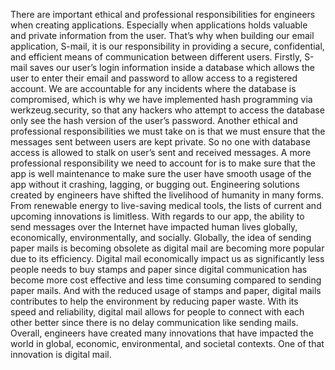 There are important ethical and professional responsibilities for engineers when creating applications. Especially when applications holds valuable and private information from the user. That’s why when building our email application, S-mail, it is our responsibility in providing a secure, confidential, and efficient means of communication between different users. Firstly, S-mail saves our user’s login information inside a database which allows the user to enter their email and password to allow access to a registered account. We are accountable for any incidents where the database is compromised, which is why we have implemented hash programming via werkzeug.security, so that any hackers who attempt to access the database only see the hash version of the user’s password. Another ethical and professional responsibilities we must take on is that we must ensure that the messages sent between users are kept private. So no one with database access is allowed to stalk on user’s sent and received messages. A more professional responsibility we need to account for is to make sure that the app is well maintenance to make sure the user have smooth usage of the app without it crashing, lagging, or bugging out.
Engineering solutions created by engineers have shifted the livelihood of humanity in many forms. From renewable energy to live-saving medical tools, the lists of current and upcoming innovations is limitless. With regards to our app, the ability to send messages over the Internet have impacted human lives globally, economically, environmentally, and socially. Globally, the idea of sending paper mails is becoming obsolete as digital mail are becoming more popular due to its efficiency. Digital mail economically impact us as significantly less people needs to buy stamps and paper since digital communication has become more cost effective and less time consuming compared to sending paper mails. And with the reduced usage of stamps and paper, digital mails contributes to help the environment by reducing paper waste. With its speed and reliability, digital mail allows for people to connect with each other better since there is no delay communication like sending mails. Overall, engineers have created many innovations that have impacted the world in global, economic, environmental, and societal contexts. One of that innovation is digital mail.
